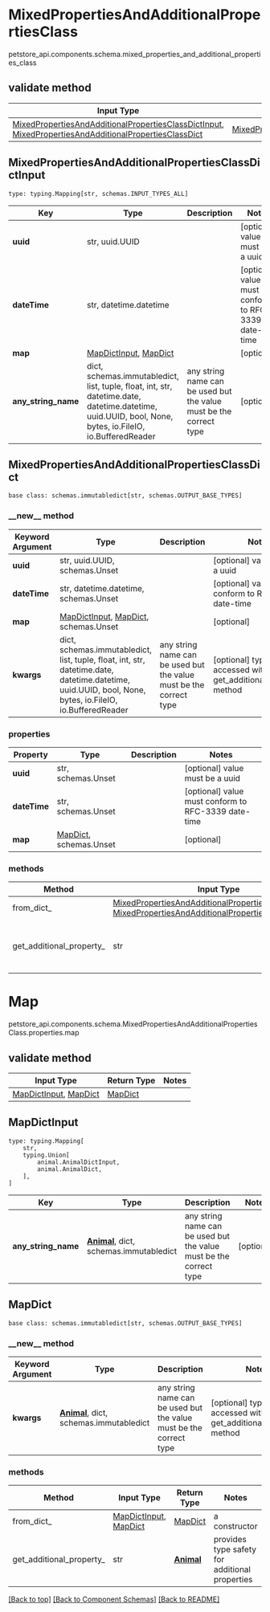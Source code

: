 # MixedPropertiesAndAdditionalPropertiesClass
petstore_api.components.schema.mixed_properties_and_additional_properties_class

## validate method
Input Type | Return Type | Notes
------------ | ------------- | -------------
[MixedPropertiesAndAdditionalPropertiesClassDictInput](#mixedpropertiesandadditionalpropertiesclassdictinput), [MixedPropertiesAndAdditionalPropertiesClassDict](#mixedpropertiesandadditionalpropertiesclassdict) | [MixedPropertiesAndAdditionalPropertiesClassDict](#mixedpropertiesandadditionalpropertiesclassdict) |

## MixedPropertiesAndAdditionalPropertiesClassDictInput
```
type: typing.Mapping[str, schemas.INPUT_TYPES_ALL]
```
Key | Type |  Description | Notes
------------ | ------------- | ------------- | -------------
**uuid** | str, uuid.UUID |  | [optional] value must be a uuid
**dateTime** | str, datetime.datetime |  | [optional] value must conform to RFC-3339 date-time
**map** | [MapDictInput](#mapdictinput), [MapDict](#mapdict) |  | [optional]
**any_string_name** | dict, schemas.immutabledict, list, tuple, float, int, str, datetime.date, datetime.datetime, uuid.UUID, bool, None, bytes, io.FileIO, io.BufferedReader | any string name can be used but the value must be the correct type | [optional]

## MixedPropertiesAndAdditionalPropertiesClassDict
```
base class: schemas.immutabledict[str, schemas.OUTPUT_BASE_TYPES]

```
### &lowbar;&lowbar;new&lowbar;&lowbar; method
Keyword Argument | Type | Description | Notes
---------------- | ---- | ----------- | -----
**uuid** | str, uuid.UUID, schemas.Unset |  | [optional] value must be a uuid
**dateTime** | str, datetime.datetime, schemas.Unset |  | [optional] value must conform to RFC-3339 date-time
**map** | [MapDictInput](#mapdictinput), [MapDict](#mapdict), schemas.Unset |  | [optional]
**kwargs** | dict, schemas.immutabledict, list, tuple, float, int, str, datetime.date, datetime.datetime, uuid.UUID, bool, None, bytes, io.FileIO, io.BufferedReader | any string name can be used but the value must be the correct type | [optional] typed value is accessed with the get_additional_property_ method

### properties
Property | Type | Description | Notes
-------- | ---- | ----------- | -----
**uuid** | str, schemas.Unset |  | [optional] value must be a uuid
**dateTime** | str, schemas.Unset |  | [optional] value must conform to RFC-3339 date-time
**map** | [MapDict](#mapdict), schemas.Unset |  | [optional]

### methods
Method | Input Type | Return Type | Notes
------ | ---------- | ----------- | ------
from_dict_ | [MixedPropertiesAndAdditionalPropertiesClassDictInput](#mixedpropertiesandadditionalpropertiesclassdictinput), [MixedPropertiesAndAdditionalPropertiesClassDict](#mixedpropertiesandadditionalpropertiesclassdict) | [MixedPropertiesAndAdditionalPropertiesClassDict](#mixedpropertiesandadditionalpropertiesclassdict) | a constructor
get_additional_property_ | str | schemas.immutabledict, tuple, float, int, str, bytes, bool, None, FileIO, schemas.Unset | provides type safety for additional properties

# Map
petstore_api.components.schema.MixedPropertiesAndAdditionalPropertiesClass.properties.map

## validate method
Input Type | Return Type | Notes
------------ | ------------- | -------------
[MapDictInput](#mapdictinput), [MapDict](#mapdict) | [MapDict](#mapdict) |

## MapDictInput
```
type: typing.Mapping[
    str,
    typing.Union[
        animal.AnimalDictInput,
        animal.AnimalDict,
    ],
]
```
Key | Type |  Description | Notes
------------ | ------------- | ------------- | -------------
**any_string_name** | [**Animal**](animal.md), dict, schemas.immutabledict | any string name can be used but the value must be the correct type | [optional]

## MapDict
```
base class: schemas.immutabledict[str, schemas.OUTPUT_BASE_TYPES]
```
### &lowbar;&lowbar;new&lowbar;&lowbar; method
Keyword Argument | Type | Description | Notes
---------------- | ---- | ----------- | -----
**kwargs** | [**Animal**](animal.md), dict, schemas.immutabledict | any string name can be used but the value must be the correct type | [optional] typed value is accessed with the get_additional_property_ method

### methods
Method | Input Type | Return Type | Notes
------ | ---------- | ----------- | ------
from_dict_ | [MapDictInput](#mapdictinput), [MapDict](#mapdict) | [MapDict](#mapdict) | a constructor
get_additional_property_ | str | [**Animal**](animal.md) | provides type safety for additional properties

[[Back to top]](#top) [[Back to Component Schemas]](../../../README.md#Component-Schemas) [[Back to README]](../../../README.md)
